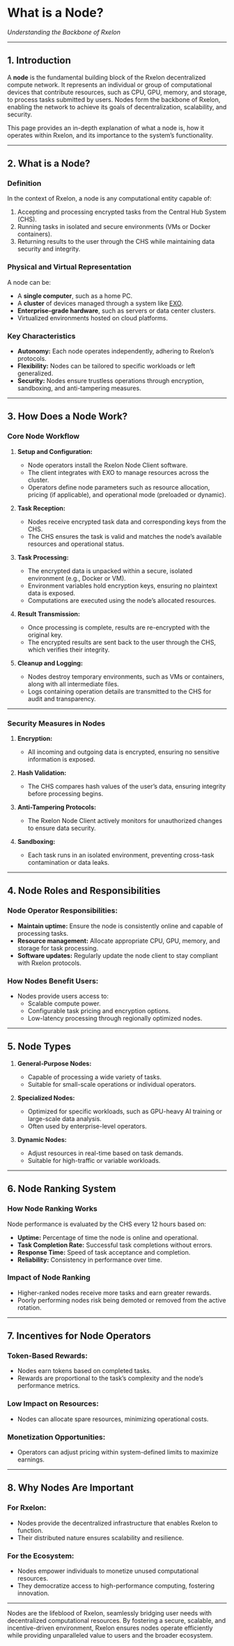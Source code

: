 # **What is a Node?**  
*Understanding the Backbone of Rxelon*  

---

## **1. Introduction**  
A **node** is the fundamental building block of the Rxelon decentralized compute network. It represents an individual or group of computational devices that contribute resources, such as CPU, GPU, memory, and storage, to process tasks submitted by users. Nodes form the backbone of Rxelon, enabling the network to achieve its goals of decentralization, scalability, and security.  

This page provides an in-depth explanation of what a node is, how it operates within Rxelon, and its importance to the system’s functionality.

---

## **2. What is a Node?**  

### **Definition**  
In the context of Rxelon, a node is any computational entity capable of:  
1. Accepting and processing encrypted tasks from the Central Hub System (CHS).  
2. Running tasks in isolated and secure environments (VMs or Docker containers).  
3. Returning results to the user through the CHS while maintaining data security and integrity.  

### **Physical and Virtual Representation**  
A node can be:  
- A **single computer**, such as a home PC.  
- A **cluster** of devices managed through a system like [EXO](https://github.com/exo-explore/exo).  
- **Enterprise-grade hardware**, such as servers or data center clusters.  
- Virtualized environments hosted on cloud platforms.  

### **Key Characteristics**  
- **Autonomy:** Each node operates independently, adhering to Rxelon’s protocols.  
- **Flexibility:** Nodes can be tailored to specific workloads or left generalized.  
- **Security:** Nodes ensure trustless operations through encryption, sandboxing, and anti-tampering measures.  

---

## **3. How Does a Node Work?**  

### **Core Node Workflow**  

1. **Setup and Configuration:**  
   - Node operators install the Rxelon Node Client software.  
   - The client integrates with EXO to manage resources across the cluster.  
   - Operators define node parameters such as resource allocation, pricing (if applicable), and operational mode (preloaded or dynamic).  

2. **Task Reception:**  
   - Nodes receive encrypted task data and corresponding keys from the CHS.  
   - The CHS ensures the task is valid and matches the node’s available resources and operational status.  

3. **Task Processing:**  
   - The encrypted data is unpacked within a secure, isolated environment (e.g., Docker or VM).  
   - Environment variables hold encryption keys, ensuring no plaintext data is exposed.  
   - Computations are executed using the node’s allocated resources.  

4. **Result Transmission:**  
   - Once processing is complete, results are re-encrypted with the original key.  
   - The encrypted results are sent back to the user through the CHS, which verifies their integrity.  

5. **Cleanup and Logging:**  
   - Nodes destroy temporary environments, such as VMs or containers, along with all intermediate files.  
   - Logs containing operation details are transmitted to the CHS for audit and transparency.  

---

### **Security Measures in Nodes**  
1. **Encryption:**  
   - All incoming and outgoing data is encrypted, ensuring no sensitive information is exposed.  

2. **Hash Validation:**  
   - The CHS compares hash values of the user’s data, ensuring integrity before processing begins.  

3. **Anti-Tampering Protocols:**  
   - The Rxelon Node Client actively monitors for unauthorized changes to ensure data security.  

4. **Sandboxing:**  
   - Each task runs in an isolated environment, preventing cross-task contamination or data leaks.  

---

## **4. Node Roles and Responsibilities**  

### **Node Operator Responsibilities:**  
- **Maintain uptime:** Ensure the node is consistently online and capable of processing tasks.  
- **Resource management:** Allocate appropriate CPU, GPU, memory, and storage for task processing.  
- **Software updates:** Regularly update the node client to stay compliant with Rxelon protocols.  

### **How Nodes Benefit Users:**  
- Nodes provide users access to:  
  - Scalable compute power.  
  - Configurable task pricing and encryption options.  
  - Low-latency processing through regionally optimized nodes.  

---

## **5. Node Types**  

1. **General-Purpose Nodes:**  
   - Capable of processing a wide variety of tasks.  
   - Suitable for small-scale operations or individual operators.  

2. **Specialized Nodes:**  
   - Optimized for specific workloads, such as GPU-heavy AI training or large-scale data analysis.  
   - Often used by enterprise-level operators.  

3. **Dynamic Nodes:**  
   - Adjust resources in real-time based on task demands.  
   - Suitable for high-traffic or variable workloads.  

---

## **6. Node Ranking System**  

### **How Node Ranking Works**  
Node performance is evaluated by the CHS every 12 hours based on:  
- **Uptime:** Percentage of time the node is online and operational.  
- **Task Completion Rate:** Successful task completions without errors.  
- **Response Time:** Speed of task acceptance and completion.  
- **Reliability:** Consistency in performance over time.  

### **Impact of Node Ranking**  
- Higher-ranked nodes receive more tasks and earn greater rewards.  
- Poorly performing nodes risk being demoted or removed from the active rotation.  

---

## **7. Incentives for Node Operators**  

### **Token-Based Rewards:**  
- Nodes earn tokens based on completed tasks.  
- Rewards are proportional to the task’s complexity and the node’s performance metrics.  

### **Low Impact on Resources:**  
- Nodes can allocate spare resources, minimizing operational costs.  

### **Monetization Opportunities:**  
- Operators can adjust pricing within system-defined limits to maximize earnings.  

---

## **8. Why Nodes Are Important**  

### **For Rxelon:**  
- Nodes provide the decentralized infrastructure that enables Rxelon to function.  
- Their distributed nature ensures scalability and resilience.  

### **For the Ecosystem:**  
- Nodes empower individuals to monetize unused computational resources.  
- They democratize access to high-performance computing, fostering innovation.  

---

Nodes are the lifeblood of Rxelon, seamlessly bridging user needs with decentralized computational resources. By fostering a secure, scalable, and incentive-driven environment, Rxelon ensures nodes operate efficiently while providing unparalleled value to users and the broader ecosystem.
